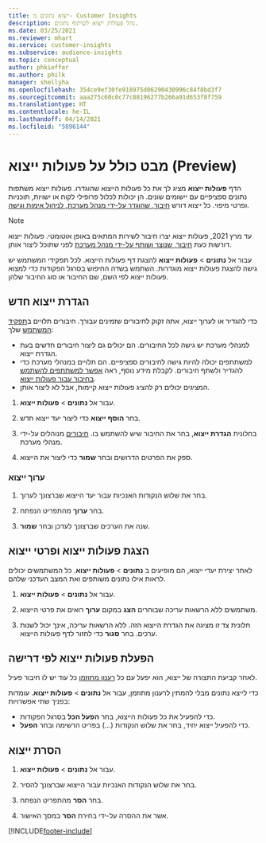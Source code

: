 ```yaml
---
title: ייצוא נתונים מ- Customer Insights
description: נהל פעולות ייצוא לשיתוף נתונים.
ms.date: 03/25/2021
ms.reviewer: mhart
ms.service: customer-insights
ms.subservice: audience-insights
ms.topic: conceptual
author: phkieffer
ms.author: philk
manager: shellyha
ms.openlocfilehash: 354ce9ef30fe918975d06290430996c84f8bd3f7
ms.sourcegitcommit: aaa275c60c0c77c88196277b266a91d653f8f759
ms.translationtype: HT
ms.contentlocale: he-IL
ms.lasthandoff: 04/14/2021
ms.locfileid: "5896144"
---
```

# <a name="exports-preview-overview"></a>מבט כולל על פעולות ייצוא (Preview)

הדף **פעולות ייצוא** מציג לך את כל פעולות הייצוא שהוגדרו. פעולות ייצוא משתפות נתונים ספציפיים עם יישומים שונים. הן יכולות לכלול פרופילי לקוח או ישויות, תוכניות ופרטי מיפוי. כל ייצוא דורש [חיבור, שהוגדר על-ידי מנהל מערכת, לניהול אימות וגישה](connections.md).

> [!NOTE]
> עד מרץ 2021, פעולות ייצוא יצרו חיבור לשירות המתאים באופן אוטומטי. פעולות ייצוא דורשות כעת [חיבור, שנוצר ושותף על-ידי מנהל מערכת](connections.md) לפני שתוכל ליצור אותן.

עבור אל **נתונים** > **פעולות ייצוא** להצגת דף פעולות הייצוא. לכל תפקידי המשתמש יש גישה להצגת פעולות ייצוא מוגדרות. השתמש בשדה החיפוש בסרגל הפקודות כדי למצוא פעולות ייצוא לפי השם, שם החיבור או סוג החיבור שלהן.

## <a name="set-up-a-new-export"></a>הגדרת ייצוא חדש

כדי להגדיר או לערוך ייצוא, אתה זקוק לחיבורים שזמינים עבורך. חיבורים תלויים ב[תפקיד המשתמש](permissions.md) שלך:
- למנהלי מערכת יש גישה לכל החיבורים. הם יכולים גם ליצור חיבורים חדשים בעת הגדרת ייצוא.
- למשתתפים יכולה להיות גישה לחיבורים ספציפיים. הם תלויים במנהלי מערכת כדי להגדיר ולשתף חיבורים. לקבלת מידע נוסף, ראה [אפשר למשתתפים להשתמש בחיבור עבור פעולות ייצוא](connections.md#allow-contributors-to-use-a-connection-for-exports).
- המציגים יכולים רק להציג פעולות ייצוא קיימות, אבל לא ליצור אותן.

1. עבור אל **נתונים** > **פעולות ייצוא**.

1. בחר **הוסף ייצוא** כדי ליצור יעד ייצוא חדש.

1. בחלונית **הגדרת ייצוא**, בחר את החיבור שיש להשתמש בו. [חיבורים](connections.md) מנוהלים על-ידי מנהלי מערכת. 

1. ספק את הפרטים הדרושים ובחר **שמור** כדי ליצור את הייצוא.

### <a name="edit-an-export"></a>ערוך ייצוא

1. בחר את שלוש הנקודות האנכיות עבור יעד הייצוא שברצונך לערוך.

1. בחר **ערוך** מהתפריט הנפתח.

1. שנה את הערכים שברצונך לעדכן ובחר **שמור**.

## <a name="view-exports-and-export-details"></a>הצגת פעולות ייצוא ופרטי ייצוא

לאחר יצירת יעדי ייצוא, הם מופיעים ב **נתונים** > **פעולות ייצוא**. כל המשתמשים יכולים לראות אילו נתונים משותפים ואת המצב העדכני שלהם.

1. עבור אל **נתונים** > **פעולות ייצוא**.

1. משתמשים ללא הרשאות עריכה שבוחרים **הצג** במקום **ערוך** רואים את פרטי הייצוא.

1. חלונית צד זו מציגה את הגדרת הייצוא הזה. ללא הרשאות עריכה, אינך יכול לשנות ערכים. בחר **סגור** כדי לחזור לדף פעולות הייצוא.

## <a name="run-exports-on-demand"></a>הפעלת פעולות ייצוא לפי דרישה

לאחר קביעת התצורה של ייצוא, הוא יפעל עם כל [רענון מתוזמן](system.md#schedule-tab) כל עוד יש לו חיבור פעיל.

כדי לייצא נתונים מבלי להמתין לרענון מתוזמן, עבור אל **נתונים** > **פעולות ייצוא**. עומדות בפניך שתי אפשרויות:

- כדי להפעיל את כל פעולות הייצוא, בחר **הפעל הכל** בסרגל הפקודות. 
- כדי להפעיל ייצוא יחיד, בחר את שלוש הנקודות (...) בפריט הרשימה ובחר **הפעל**.

## <a name="remove-an-export"></a>הסרת ייצוא

1. עבור אל **נתונים** > **פעולות ייצוא**.

1. בחר את שלוש הנקודות האנכיות עבור הייצוא שברצונך להסיר.

1. בחר **הסר** מהתפריט הנפתח.

1. אשר את ההסרה על-ידי בחירת **הסר** במסך האישור.


[!INCLUDE[footer-include](../includes/footer-banner.md)]
